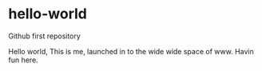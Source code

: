 # hello-world
Github first repository

Hello world,
This is me, launched in to the wide wide space of www. Havin fun here.
